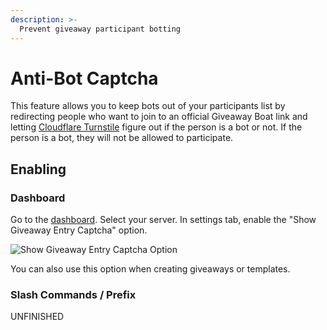 ```yaml
---
description: >-
  Prevent giveaway participant botting
---
```


# Anti-Bot Captcha

This feature allows you to keep bots out of your participants list by redirecting people who want to join to an official Giveaway Boat link and letting [Cloudflare Turnstile](https://www.cloudflare.com/products/turnstile/) figure out if the person is a bot or not. If the person is a bot, they will not be allowed to participate.

## Enabling

### Dashboard

Go to the [dashboard](https://giveaway.boats/dashboard). Select your server. In settings tab, enable the "Show Giveaway Entry Captcha" option.

![Show Giveaway Entry Captcha Option](/assets/features/anti-bot/enabling.png)

You can also use this option when creating giveaways or templates.

### Slash Commands / Prefix

UNFINISHED
